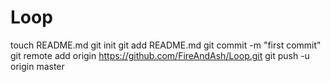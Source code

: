 Loop
====
touch README.md
git init
git add README.md
git commit -m "first commit"
git remote add origin https://github.com/FireAndAsh/Loop.git
git push -u origin master
